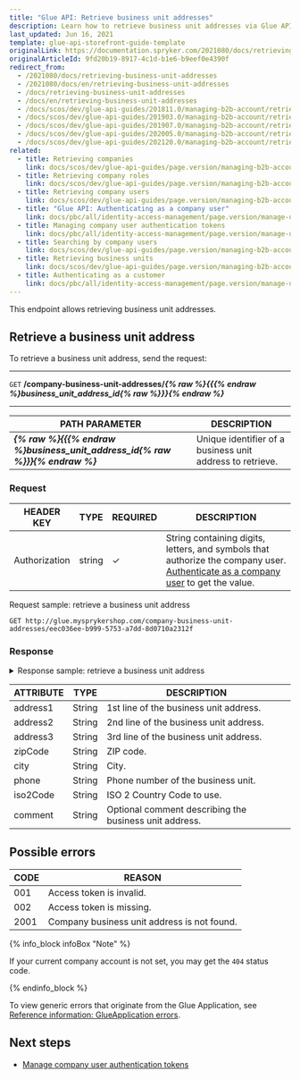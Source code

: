 ```yaml
---
title: "Glue API: Retrieve business unit addresses"
description: Learn how to retrieve business unit addresses via Glue API.
last_updated: Jun 16, 2021
template: glue-api-storefront-guide-template
originalLink: https://documentation.spryker.com/2021080/docs/retrieving-business-unit-addresses
originalArticleId: 9fd20b19-8917-4c1d-b1e6-b9eef0e4390f
redirect_from:
  - /2021080/docs/retrieving-business-unit-addresses
  - /2021080/docs/en/retrieving-business-unit-addresses
  - /docs/retrieving-business-unit-addresses
  - /docs/en/retrieving-business-unit-addresses
  - /docs/scos/dev/glue-api-guides/201811.0/managing-b2b-account/retrieving-business-unit-addresses.html
  - /docs/scos/dev/glue-api-guides/201903.0/managing-b2b-account/retrieving-business-unit-addresses.html
  - /docs/scos/dev/glue-api-guides/201907.0/managing-b2b-account/retrieving-business-unit-addresses.html
  - /docs/scos/dev/glue-api-guides/202005.0/managing-b2b-account/retrieving-business-unit-addresses.html
  - /docs/scos/dev/glue-api-guides/202120.0/managing-b2b-account/retrieving-business-unit-addresses.html
related:
  - title: Retrieving companies
    link: docs/scos/dev/glue-api-guides/page.version/managing-b2b-account/retrieving-companies.html
  - title: Retrieving company roles
    link: docs/scos/dev/glue-api-guides/page.version/managing-b2b-account/retrieving-company-roles.html
  - title: Retrieving company users
    link: docs/scos/dev/glue-api-guides/page.version/managing-b2b-account/retrieving-company-users.html
  - title: "Glue API: Authenticating as a company user"
    link: docs/pbc/all/identity-access-management/page.version/manage-using-glue-api/glue-api-authenticate-as-a-company-user.html
  - title: Managing company user authentication tokens
    link: docs/pbc/all/identity-access-management/page.version/manage-using-glue-api/glue-api-manage-company-user-authentication-tokens.html
  - title: Searching by company users
    link: docs/scos/dev/glue-api-guides/page.version/managing-b2b-account/searching-by-company-users.html
  - title: Retrieving business units
    link: docs/scos/dev/glue-api-guides/page.version/managing-b2b-account/retrieving-business-units.html
  - title: Authenticating as a customer
    link: docs/pbc/all/identity-access-management/page.version/manage-using-glue-api/glue-api-authenticate-as-a-customer.html
---
```


This endpoint allows retrieving business unit addresses.

## Retrieve a business unit address

To retrieve a business unit address, send the request:

***
`GET` **/company-business-unit-addresses/*{% raw %}{{{% endraw %}business_unit_address_id{% raw %}}}{% endraw %}***
***


| PATH PARAMETER | DESCRIPTION |
| --- | --- |
| ***{% raw %}{{{% endraw %}business_unit_address_id{% raw %}}}{% endraw %}*** | Unique identifier of a business unit address to retrieve.  |

### Request

| HEADER KEY | TYPE | REQUIRED | DESCRIPTION |
| --- | --- | --- | --- |
| Authorization | string | &check; | String containing digits, letters, and symbols that authorize the company user. [Authenticate as a company user](/docs/pbc/all/identity-access-management/{{page.version}}/manage-using-glue-api/glue-api-authenticate-as-a-company-user.html#authenticate-as-a-company-user) to get the value.  |

Request sample: retrieve a business unit address

`GET http://glue.mysprykershop.com/company-business-unit-addresses/eec036ee-b999-5753-a7dd-8d0710a2312f`


### Response


<details>
<summary markdown='span'>Response sample: retrieve a business unit address</summary>

```json
{
    "data": {
        "type": "company-business-unit-addresses",
        "id": "eec036ee-b999-5753-a7dd-8d0710a2312f",
        "attributes": {
            "address1": "Seeburger Str.",
            "address2": "270",
            "address3": "Block A 3 floor",
            "zipCode": "10115",
            "city": "Berlin",
            "phone": "4908892455",
            "iso2Code": null,
            "comment": ""
        },
        "links": {
            "self": "http://glue.mysprykershop.com/company-business-unit-addresses/eec036ee-b999-5753-a7dd-8d0710a2312f"
        }
    }
}
```
</details>

| ATTRIBUTE | TYPE | DESCRIPTION |
| --- | --- | --- |
| address1 | String | 1st line of the business unit address. |
| address2 | String | 2nd line of the business unit address. |
| address3 | String | 3rd line of the business unit address. |
| zipCode  | String | ZIP code. |
| city  | String | City. |
| phone | String | Phone number of the business unit. |
| iso2Code | String | ISO 2 Country Code to use. |
| comment | String | Optional comment describing the business unit address. |

## Possible errors

| CODE | REASON |
| --- | --- |
| 001 | Access token is invalid. |
| 002 | Access token is missing. |
| 2001 | Company business unit address is not found.|

{% info_block infoBox "Note" %}

If your current company account is not set, you may get the `404` status code.

{% endinfo_block %}

To view generic errors that originate from the Glue Application, see [Reference information: GlueApplication errors](/docs/scos/dev/glue-api-guides/{{page.version}}/reference-information-glueapplication-errors.html).


##  Next steps

* [Manage company user authentication tokens](/docs/pbc/all/identity-access-management/{{page.version}}/manage-using-glue-api/glue-api-manage-company-user-authentication-tokens.html)
